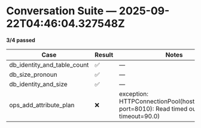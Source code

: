 # Conversation Suite — 2025-09-22T04:46:04.327548Z

**3/4 passed**

| Case | Result | Notes |
|------|--------|-------|
| db_identity_and_table_count | ✅ | — |
| db_size_pronoun | ✅ | — |
| db_identity_and_size | ✅ | — |
| ops_add_attribute_plan | ❌ | exception: HTTPConnectionPool(host='localhost', port=8010): Read timed out. (read timeout=90.0) |